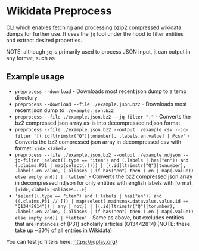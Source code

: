 # Wikidata Preprocess

CLI which enables fetching and processing bzip2 compressed wikidata dumps for further use. It uses the `jq` tool under the hood to filter entities and extract desired properties.

NOTE: although `jq` is primarily used to process JSON input, it can output in any format, such as

## Example usage

- `preprocess --download` - Downloads most recent json dump to a temp directory
- `preprocess --download --file ./example.json.bz2` - Downloads most recent json dump to `./example.json.bz2`
- `preprocess --file ./example.json.bz2 --jq-filter "."` - Converts the bz2 compressed json array as-is into decompressed ndjson format
- `preprocess --file ./example.json.bz2 --output ./example.csv --jq-filter '[(.id|ltrimstr("Q")|tonumber), .labels.en.value] | @csv'` - Converts the bz2 compressed json array in decompressed csv with format: `<id>,<label>`
- `preprocess --file ./example.json.bz2 --output ./example.ndjson --jq-filter 'select((.type == "item") and (.labels | has("en")) and (.claims.P31 | map(select(.)))) | [(.id|ltrimstr("Q")|tonumber), .labels.en.value, (.aliases | if has("en") then (.en | map(.value)) else empty end)] | flatten'` - Converts the bz2 compressed json array in decompressed ndjson for only entities with english labels with format: `[<id>,<label>,<aliases...>]`
- `'select((.type == "item") and (.labels | has("en")) and ((.claims.P31 // []) | map(select(.mainsnak.datavalue.value.id == "Q13442814")) | any | not)) | [(.id|ltrimstr("Q")|tonumber), .labels.en.value, (.aliases | if has("en") then (.en | map(.value)) else empty end)] | flatten'` - Same as above, but excludes entities that are instances of (P31) scholarly articles (Q13442814) (NOTE: these take up ~30% of all entries in Wikidata)

You can test jq filters here: https://jqplay.org/
